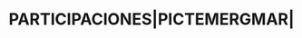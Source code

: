 ---
layout: asset
title: PARTICIPACIONES|PICTEMERGMAR|                               
isin: LU0257357813
---